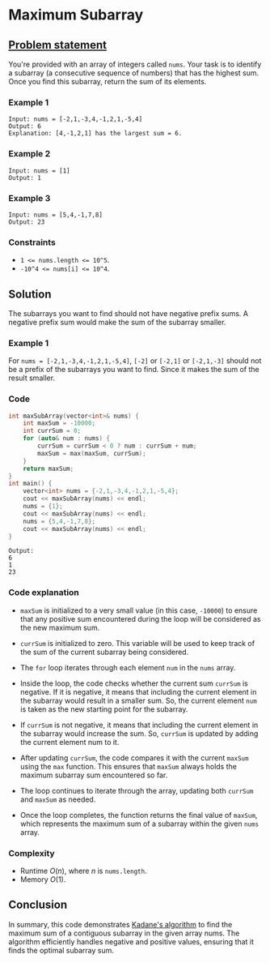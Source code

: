# Maximum Subarray

## [Problem statement](https://leetcode.com/problems/maximum-subarray/)

You're provided with an array of integers called `nums`. Your task is to identify a subarray (a consecutive sequence of numbers) that has the highest sum. Once you find this subarray, return the sum of its elements.

### Example 1
```text
Input: nums = [-2,1,-3,4,-1,2,1,-5,4]
Output: 6
Explanation: [4,-1,2,1] has the largest sum = 6.
```

### Example 2
```text
Input: nums = [1]
Output: 1
```

### Example 3
```text
Input: nums = [5,4,-1,7,8]
Output: 23
```

### Constraints

* `1 <= nums.length <= 10^5`.
* `-10^4 <= nums[i] <= 10^4`.
 
## Solution

The subarrays you want to find should not have negative prefix sums. A negative prefix sum would make the sum of the subarray smaller.

### Example 1
For `nums = [-2,1,-3,4,-1,2,1,-5,4]`, `[-2]` or `[-2,1]` or `[-2,1,-3]` should not be a prefix of the  subarrays you want to find. Since it makes the sum of the result smaller.

### Code

```cpp
int maxSubArray(vector<int>& nums) {
    int maxSum = -10000;
    int currSum = 0;
    for (auto& num : nums) {
        currSum = currSum < 0 ? num : currSum + num;
        maxSum = max(maxSum, currSum);
    }
    return maxSum;
}
int main() {
    vector<int> nums = {-2,1,-3,4,-1,2,1,-5,4};
    cout << maxSubArray(nums) << endl;
    nums = {1};
    cout << maxSubArray(nums) << endl;
    nums = {5,4,-1,7,8};
    cout << maxSubArray(nums) << endl;
}
```
```text
Output:
6
1
23
```

### Code explanation

* `maxSum` is initialized to a very small value (in this case, `-10000`) to ensure that any positive sum encountered during the loop will be considered as the new maximum sum.

* `currSum` is initialized to zero. This variable will be used to keep track of the sum of the current subarray being considered.

* The `for` loop iterates through each element `num` in the `nums` array.

* Inside the loop, the code checks whether the current sum `currSum` is negative. If it is negative, it means that including the current element in the subarray would result in a smaller sum. So, the current element `num` is taken as the new starting point for the subarray.

* If `currSum` is not negative, it means that including the current element in the subarray would increase the sum. So, `currSum` is updated by adding the current element num to it.

* After updating `currSum`, the code compares it with the current `maxSum` using the `max` function. This ensures that `maxSum` always holds the maximum subarray sum encountered so far.

* The loop continues to iterate through the array, updating both `currSum` and `maxSum` as needed.

* Once the loop completes, the function returns the final value of `maxSum`, which represents the maximum sum of a subarray within the given `nums` array.

### Complexity
* Runtime $O(n)$, where $n$ is `nums.length`.
* Memory $O(1)$.


## Conclusion

In summary, this code demonstrates [Kadane's algorithm](https://en.wikipedia.org/wiki/Maximum_subarray_problem#Kadane's_algorithm) to find the maximum sum of a contiguous subarray in the given array nums. The algorithm efficiently handles negative and positive values, ensuring that it finds the optimal subarray sum.
